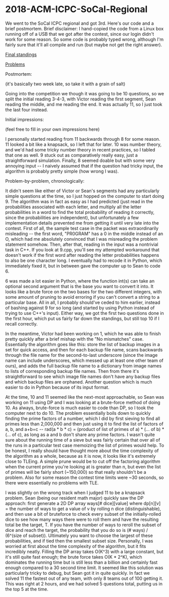 # 2018-ACM-ICPC-SoCal-Regional
We went to the SoCal ICPC regional and got 3rd.  Here's our code and a brief postmortem.  Brief disclaimer: I hand-copied the code from a Linux box running off of a USB that we got after the contest, since our login didn't work for some reason.  So some code is probably typed wrong, although I'm fairly sure that it'll all compile and run (but maybe not get the right answer).

[Final standings](http://socalcontest.org/history/2018/Scoreboard-2018.shtml)

[Problems](http://socalcontest.org/history/2018/SC2018ICPCProblems.pdf)


Postmortem:

(it's basically two week late, so take it with a grain of salt)

Going into the competition we though it was going to be 10 questions, so we split the initial reading 3-4-3, with Victor reading the first segment, Sean reading the middle, and me reading the end.  It was actually 11, so I just took the last four instead.

Initial impressions:

(feel free to fill in your own impressions here)

I personally started reading from 11 backwards through 8 for some reason.  11 looked a bit like a knapsack, so I left that for later.  10 was number theory, and we'd had some tricky number theory in recent practices, so I tabled that one as well.  9 stuck out as comparatively really easy, just a straightforward simulation.  Finally, 8 seemed doable but with some very annoying input -- I naively assumed that if the question had tricky input, the algorithm is probably pretty simple (how wrong I was).

Problem-by-problem, chronologically:

It didn't seem like either of Victor or Sean's segments had any particularly simple questions at the time, so I just hopped on the computer to start doing 9.  The algorithm was in fact as easy as I had predicted (just read in the probabilities associated with each letter, and multiply all the letter probabilities in a word to find the total probability of reading it correctly, since the probabilities are independent), but unfortunately a few implementation details prevented me from getting it until very late into the contest.  First of all, the sample test case in the packet was extraordinarily misleading -- the first word, "PR0GRAM" has a 0 in the middle instead of an O, which had me absolutely convinced that I was misreading the problem statement somehow.  Then, after that, reading in the input was a nontrivial task in C++.  If you look at 9.cpp, you'll see my attempted workaround that doesn't work if the first word after reading the letter probabilities happens to also be one character long.  I eventually had to recode it in Python, which immediately fixed it, but in between gave the computer up to Sean to code 6.

6 was made a lot easier in Python, where the function int(s) can take an optional second argument that is the base you want to convert it into.  It looks like a brute force on the two bases for the two different integers, with some amount of pruning to avoid erroring if you can't convert a string to a particular base.  All in all, I probably should've ceded to him earlier, instead of bashing against 9 for so long (and started by using Python instead of trying to use C++'s input).  Either way, we got the first two questions done in the first hour, which put us fairly far down the standings, but still top 10 if I recall correctly.

In the meantime, Victor had been working on 1, which he was able to finish pretty quickly after a brief mishap with the "No mismatches" case.  Essentially the algorithm goes like this: store the list of backup images in a set for quick access, and then for each backup file name, scans backwards through the file name for the second-to-last underscore (since the image name can include underscores, which messed up at least one other team of ours), and adds the full backup file name to a dictionary from image names to lists of corresponding backup file names.  Then from there it's straightforward to see which image file names don't have any backup files and which backup files are orphaned.  Another question which is much easier to do in Python because of its input format.

At the time, 10 and 11 seemed like the next-most approachable, so Sean was working on 11 using DP and I was looking at a brute-force method of doing 10.  As always, brute-force is much easier to code than DP, so I took the computer next to do 10.  The problem essentially boils down to quickly finding the prime factors of a number, which I did by first sieving to find all primes less than 2,000,000 and then just using it to find the list of factors of a, b, and a+b=c -- rad(a * b * c) = (product of list of primes of a) * (... of b) * (... of c), as long as a and b don't share any prime factors.  I wasn't quite sure about the running time of a sieve but was fairly certain that over all of the runs in a particular test case memoizing the list of primes would help.  To be honest, I really should have thought more about the time complexity of the algorithm as a whole, because as it is now, it looks like it's extremely close to TLEing.  A simple prune would be to cut off the factoring algorithm when the current prime you're looking at is greater than n, but even the list of primes will be fairly short (~150,000) so that really shouldn't be a problem.  Also for some reason the contest time limits were ~30 seconds, so there were essentially no problems with TLE.

I was slightly on the wrong track when I judged 11 to be a knapsack problem.  Sean (being our resident math major) quickly saw the DP approach: first generate a 2D DP array ways\[# dice\]\[value\] where dp\[n\]\[v\] = the number of ways to get a value of v by rolling n dice (distinguishable), and then use a bit of bruteforce to check every subset of the initially-rolled dice to see how many ways there were to roll them and have the resulting total be the target, T.  If you have the number of ways to reroll the subset of dice and reach the target, the probability that you do so is (# ways) / (6^(size of subset)).  Ultimately you want to choose the largest of these probabilities, and if tied then the smallest subset size.  Personally, I was worried at first about the time complexity of the algorithm, but it fits incredibly neatly.  Filling the DP array takes O(K^3) with a large constant, but it's still quite fast enough; the brute force takes O(K * 2^K), which dominates the running time but is still less than a billion and certainly fast enough compared to a 30 second time limit.  It seemed like this solution was particularly tricky to debug, but Sean got it in quite quickly.  In fact we solved 11 the fastest out of any team, with only 8 teams out of 100 getting it.  This was right at 2 hours, and we had solved 5 questions total, putting us in the top 5 at the time.
